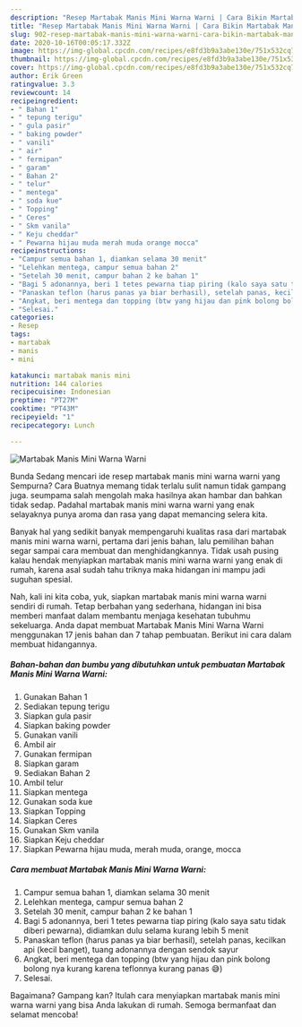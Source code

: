 ```yaml
---
description: "Resep Martabak Manis Mini Warna Warni | Cara Bikin Martabak Manis Mini Warna Warni Yang Lezat Sekali"
title: "Resep Martabak Manis Mini Warna Warni | Cara Bikin Martabak Manis Mini Warna Warni Yang Lezat Sekali"
slug: 902-resep-martabak-manis-mini-warna-warni-cara-bikin-martabak-manis-mini-warna-warni-yang-lezat-sekali
date: 2020-10-16T00:05:17.332Z
image: https://img-global.cpcdn.com/recipes/e8fd3b9a3abe130e/751x532cq70/martabak-manis-mini-warna-warni-foto-resep-utama.jpg
thumbnail: https://img-global.cpcdn.com/recipes/e8fd3b9a3abe130e/751x532cq70/martabak-manis-mini-warna-warni-foto-resep-utama.jpg
cover: https://img-global.cpcdn.com/recipes/e8fd3b9a3abe130e/751x532cq70/martabak-manis-mini-warna-warni-foto-resep-utama.jpg
author: Erik Green
ratingvalue: 3.3
reviewcount: 14
recipeingredient:
- " Bahan 1"
- " tepung terigu"
- " gula pasir"
- " baking powder"
- " vanili"
- " air"
- " fermipan"
- " garam"
- " Bahan 2"
- " telur"
- " mentega"
- " soda kue"
- " Topping"
- " Ceres"
- " Skm vanila"
- " Keju cheddar"
- " Pewarna hijau muda merah muda orange mocca"
recipeinstructions:
- "Campur semua bahan 1, diamkan selama 30 menit"
- "Lelehkan mentega, campur semua bahan 2"
- "Setelah 30 menit, campur bahan 2 ke bahan 1"
- "Bagi 5 adonannya, beri 1 tetes pewarna tiap piring (kalo saya satu tidak diberi pewarna), didiamkan dulu selama kurang lebih 5 menit"
- "Panaskan teflon (harus panas ya biar berhasil), setelah panas, kecilkan api (kecil banget), tuang adonannya dengan sendok sayur"
- "Angkat, beri mentega dan topping (btw yang hijau dan pink bolong bolong nya kurang karena teflonnya kurang panas 😅)"
- "Selesai."
categories:
- Resep
tags:
- martabak
- manis
- mini

katakunci: martabak manis mini 
nutrition: 144 calories
recipecuisine: Indonesian
preptime: "PT27M"
cooktime: "PT43M"
recipeyield: "1"
recipecategory: Lunch

---
```



![Martabak Manis Mini Warna Warni](https://img-global.cpcdn.com/recipes/e8fd3b9a3abe130e/751x532cq70/martabak-manis-mini-warna-warni-foto-resep-utama.jpg)

Bunda Sedang mencari ide resep martabak manis mini warna warni yang Sempurna? Cara Buatnya memang tidak terlalu sulit namun tidak gampang juga. seumpama salah mengolah maka hasilnya akan hambar dan bahkan tidak sedap. Padahal martabak manis mini warna warni yang enak selayaknya punya aroma dan rasa yang dapat memancing selera kita.



Banyak hal yang sedikit banyak mempengaruhi kualitas rasa dari martabak manis mini warna warni, pertama dari jenis bahan, lalu pemilihan bahan segar sampai cara membuat dan menghidangkannya. Tidak usah pusing kalau hendak menyiapkan martabak manis mini warna warni yang enak di rumah, karena asal sudah tahu triknya maka hidangan ini mampu jadi suguhan spesial.


Nah, kali ini kita coba, yuk, siapkan martabak manis mini warna warni sendiri di rumah. Tetap berbahan yang sederhana, hidangan ini bisa memberi manfaat dalam membantu menjaga kesehatan tubuhmu sekeluarga. Anda dapat membuat Martabak Manis Mini Warna Warni menggunakan 17 jenis bahan dan 7 tahap pembuatan. Berikut ini cara dalam membuat hidangannya.

<!--inarticleads1-->

##### Bahan-bahan dan bumbu yang dibutuhkan untuk pembuatan Martabak Manis Mini Warna Warni:

1. Gunakan  Bahan 1
1. Sediakan  tepung terigu
1. Siapkan  gula pasir
1. Siapkan  baking powder
1. Gunakan  vanili
1. Ambil  air
1. Gunakan  fermipan
1. Siapkan  garam
1. Sediakan  Bahan 2
1. Ambil  telur
1. Siapkan  mentega
1. Gunakan  soda kue
1. Siapkan  Topping
1. Siapkan  Ceres
1. Gunakan  Skm vanila
1. Siapkan  Keju cheddar
1. Siapkan  Pewarna hijau muda, merah muda, orange, mocca




<!--inarticleads2-->

##### Cara membuat Martabak Manis Mini Warna Warni:

1. Campur semua bahan 1, diamkan selama 30 menit
1. Lelehkan mentega, campur semua bahan 2
1. Setelah 30 menit, campur bahan 2 ke bahan 1
1. Bagi 5 adonannya, beri 1 tetes pewarna tiap piring (kalo saya satu tidak diberi pewarna), didiamkan dulu selama kurang lebih 5 menit
1. Panaskan teflon (harus panas ya biar berhasil), setelah panas, kecilkan api (kecil banget), tuang adonannya dengan sendok sayur
1. Angkat, beri mentega dan topping (btw yang hijau dan pink bolong bolong nya kurang karena teflonnya kurang panas 😅)
1. Selesai.




Bagaimana? Gampang kan? Itulah cara menyiapkan martabak manis mini warna warni yang bisa Anda lakukan di rumah. Semoga bermanfaat dan selamat mencoba!
